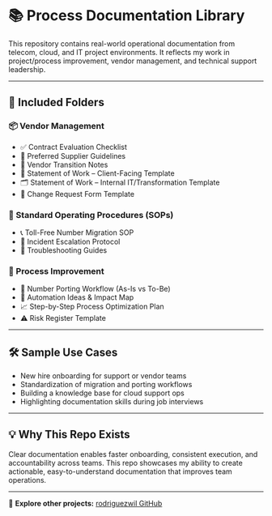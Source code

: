 # 📚 Process Documentation Library

This repository contains real-world operational documentation from telecom, cloud, and IT project environments. It reflects my work in project/process improvement, vendor management, and technical support leadership.

---

## 📁 Included Folders

### 📦 Vendor Management
- ✅ Contract Evaluation Checklist
- 🧾 Preferred Supplier Guidelines
- 🔄 Vendor Transition Notes
- 📄 Statement of Work – Client-Facing Template
- 🗂️ Statement of Work – Internal IT/Transformation Template
- 🔁 Change Request Form Template

### 📑 Standard Operating Procedures (SOPs)
- 📞 Toll-Free Number Migration SOP
- 🚨 Incident Escalation Protocol
- 🔧 Troubleshooting Guides

### 🔧 Process Improvement
- 🔁 Number Porting Workflow (As-Is vs To-Be)
- 🤖 Automation Ideas & Impact Map
- 📈 Step-by-Step Process Optimization Plan
- ⚠️ Risk Register Template

---

## 🛠️ Sample Use Cases

- New hire onboarding for support or vendor teams  
- Standardization of migration and porting workflows  
- Building a knowledge base for cloud support ops  
- Highlighting documentation skills during job interviews

---

## 💡 Why This Repo Exists

Clear documentation enables faster onboarding, consistent execution, and accountability across teams. This repo showcases my ability to create actionable, easy-to-understand documentation that improves team operations.

---

📌 **Explore other projects:** [rodriguezwil GitHub](https://github.com/rodriguezwil)

